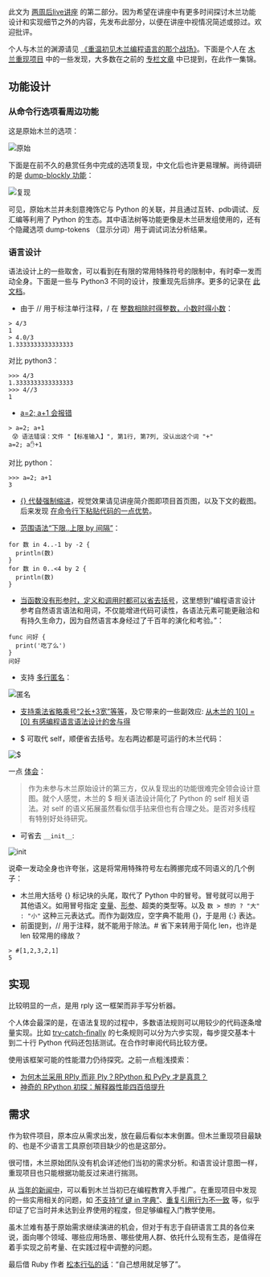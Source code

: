 
此文为 [两周后live讲座](https://www.zhihu.com/lives/1596877608825921536) 的第二部分。因为希望在讲座中有更多时间探讨木兰功能设计和实现细节之外的内容，先发布此部分，以便在讲座中视情况简述或掠过。欢迎批评。

个人与木兰的渊源请见 [《重温初见木兰编程语言的那个战场》](https://zhuanlan.zhihu.com/p/265091649)。下面是个人在 [木兰重现项目](https://gitee.com/MulanRevive/mulan-rework) 中的一些发现，大多数在之前的 [专栏文章](https://www.zhihu.com/column/ulang) 中已提到，在此作一集锦。

## 功能设计

### 从命令行选项看周边功能

这是原始木兰的选项：

![原始](截图/2023-01-25_原始选项.png)

下面是在前不久的悬赏任务中完成的选项复现，中文化后也许更易理解。尚待调研的是 [dump-blockly 功能](https://gitee.com/MulanRevive/mulan-rework/issues/I5V2ZH?from=project-issue)：

![复现](截图/2023-01-25_复现选项.png)

可见，原始木兰并未刻意掩饰它与 Python 的关联，并且通过互转、pdb调试、反汇编等利用了 Python 的生态。其中语法树等功能更像是木兰研发组使用的，还有个隐藏选项 dump-tokens （显示分词）用于调试词法分析结果。


### 语言设计

语法设计上的一些取舍，可以看到在有限的常用特殊符号的限制中，有时牵一发而动全身。下面是一些与 Python3 不同的设计，按重现先后排序。更多的记录在 [此文档](https://gitee.com/MulanRevive/mulan-rework/blob/master/%E6%96%87%E6%A1%A3/%E7%94%A8%E6%88%B7%E6%89%8B%E5%86%8C/%E6%AF%94%E8%BE%83Python/%E8%AF%AD%E6%B3%95%E5%AF%B9%E6%AF%94.md)。

- 由于 // 用于标注单行注释，/ 在 [整数相除时得整数，小数时得小数](https://zhuanlan.zhihu.com/p/134029658)：

```
> 4/3
1
> 4.0/3
1.3333333333333333
```

对比 python3：

```
>>> 4/3
1.3333333333333333
>>> 4//3
1
```

- [a=2; a+1 会报错](https://zhuanlan.zhihu.com/p/142290539)

```
> a=2; a+1
 😰 语法错误：文件 "【标准输入】", 第1行, 第7列, 没认出这个词 "+"
a=2; a✋+1
```

对比 python：
```
>>> a=2; a+1
3
```


- [{} 代替强制缩进](https://zhuanlan.zhihu.com/p/140430769)，视觉效果请见讲座简介图即项目首页图，以及下文的截图。后来发现 [在命令行下粘贴代码的一点优势](https://zhuanlan.zhihu.com/p/237379701)。

- [范围语法“下限..上限 by 间隔”](https://zhuanlan.zhihu.com/p/157251383)：

```
for 数 in 4..-1 by -2 {
  println(数)
}
for 数 in 0..<4 by 2 {
  println(数)
}
```

- [当函数没有形参时，定义和调用时都可以省去括号](https://zhuanlan.zhihu.com/p/158432288)，这里想到“编程语言设计参考自然语言语法和用词，不仅能增进代码可读性，各语法元素可能更融洽和有持久生命力，因为自然语言本身经过了千百年的演化和考验。”：

```
func 问好 {
  print('吃了么')
}
问好 
```

- 支持 [多行匿名](https://zhuanlan.zhihu.com/p/161263901)：

![匿名](截图/2020-07-16_高亮.png)

- [支持乘法省略乘号“2长+3宽”等等](https://zhuanlan.zhihu.com/p/205190684)，及它带来的一些副效应:
[从木兰的 1[0] = [0] 有感编程语言语法设计的舍与得](https://zhuanlan.zhihu.com/p/352660693)


- $ 可取代 self，顺便省去括号。左右两边都是可运行的木兰代码：

![$](截图/2020-09-24_去self.png)

一点 [体会](https://zhuanlan.zhihu.com/p/261048633)：
> 作为未参与木兰原始设计的第三方，仅从复现出的功能很难完全领会设计意图。就个人感觉，木兰的 $ 相关语法设计简化了 Python 的 self 相关语法。对 self 的语义拓展虽然看似信手拈来但也有合理之处。是否对多线程有特别好处待研究。

- 可省去 `__init__`:

![init](截图/2021-05-06_super.png)


说牵一发动全身也许夸张，这是将常用特殊符号左右腾挪完成不同语义的几个例子：

- 木兰用大括号 {} 标记块的头尾，取代了 Python 中的冒号。冒号就可以用于其他语义。如用冒号指定 [变量](https://zhuanlan.zhihu.com/p/376747637)、[形参](https://zhuanlan.zhihu.com/p/592786914)、超类的类型等。以及 `数 > 想的 ? "大" : "小"` 这种三元表达式。而作为副效应，空字典不能用 {}，于是用 {:} 表达。
- 前面提到，// 用于注释，就不能用于除法。# 省下来转用于简化 len，也许是 len 较常用的缘故？

```
> #[1,2,3,2,1]
5
```


## 实现

比较明显的一点，是用 rply 这一框架而非手写分析器。

个人体会最深的是，在语法复现的过程中，多数语法规则可以用较少的代码逐条增量实现。比如 [try-catch-finally](https://gitee.com/MulanRevive/mulan-rework/pulls/45) 的七条规则可以分为六步实现，每步提交基本十到二十行 Python 代码还包括测试。在合作时审阅代码比较方便。

使用该框架可能的性能潜力仍待探究。之前一点粗浅摸索：
- [为何木兰采用 RPly 而非 Ply？RPython 和 PyPy 才是真意？](https://zhuanlan.zhihu.com/p/131780649)
- [神奇的 RPython 初探：解释器性能四百倍提升](https://zhuanlan.zhihu.com/p/132503029)

## 需求

作为软件项目，原本应从需求出发，放在最后看似本末倒置。但木兰重现项目最缺的、也是不少语言工具原创项目缺少的也是这部分。

很可惜，木兰原始团队没有机会详述他们当初的需求分析。和语言设计意图一样，重现项目也只能根据功能反过来进行揣测。

从 [当年的新闻中](https://gitee.com/MulanRevive/bounty/blob/master/%E5%8E%9F%E5%A7%8B%E8%B5%84%E6%96%99/%E8%AE%BE%E8%AE%A1%E6%96%87%E6%A1%A3/%E5%8F%91%E5%B8%832.png)，可以看到木兰当初已在编程教育入手推广。在重现项目中发现的一些实用相关的问题，如 [不支持“if 键 in 字典”](https://zhuanlan.zhihu.com/p/372021884)、[重复引用行为不一致](https://zhuanlan.zhihu.com/p/350337192) 等，似乎印证了它当时并未达到业界使用的程度，但足够编程入门教学使用。

虽木兰难有基于原始需求继续演进的机会，但对于有志于自研语言工具的各位来说，面向哪个领域、哪些应用场景、哪些使用人群、依托什么现有生态，是值得在着手实现之前考量、在实践过程中调整的问题。

最后借 Ruby 作者 [松本行弘的话](https://juejin.cn/post/6844903909530533902)：“自己想用就足够了”。
